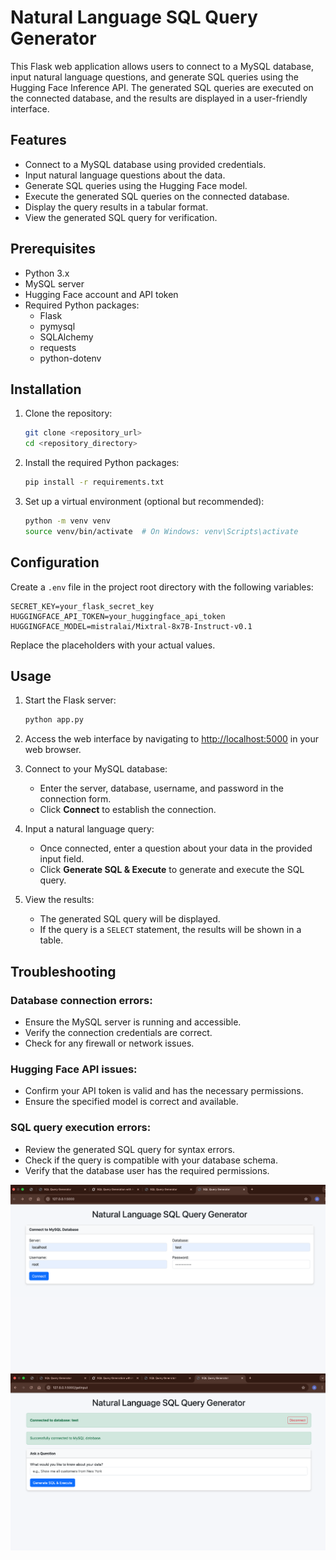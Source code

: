 # Natural Language SQL Query Generator

This Flask web application allows users to connect to a MySQL database, input natural language questions, and generate SQL queries using the Hugging Face Inference API. The generated SQL queries are executed on the connected database, and the results are displayed in a user-friendly interface.

## Features

- Connect to a MySQL database using provided credentials.
- Input natural language questions about the data.
- Generate SQL queries using the Hugging Face model.
- Execute the generated SQL queries on the connected database.
- Display the query results in a tabular format.
- View the generated SQL query for verification.

## Prerequisites

- Python 3.x
- MySQL server
- Hugging Face account and API token
- Required Python packages:
    - Flask
    - pymysql
    - SQLAlchemy
    - requests
    - python-dotenv

## Installation

1. Clone the repository:
     ```bash
     git clone <repository_url>
     cd <repository_directory>
     ```

2. Install the required Python packages:
     ```bash
     pip install -r requirements.txt
     ```

3. Set up a virtual environment (optional but recommended):
     ```bash
     python -m venv venv
     source venv/bin/activate  # On Windows: venv\Scripts\activate
     ```

## Configuration

Create a `.env` file in the project root directory with the following variables:
```env
SECRET_KEY=your_flask_secret_key
HUGGINGFACE_API_TOKEN=your_huggingface_api_token
HUGGINGFACE_MODEL=mistralai/Mixtral-8x7B-Instruct-v0.1
```
Replace the placeholders with your actual values.

## Usage

1. Start the Flask server:
     ```bash
     python app.py
     ```

2. Access the web interface by navigating to [http://localhost:5000](http://localhost:5000) in your web browser.

3. Connect to your MySQL database:
     - Enter the server, database, username, and password in the connection form.
     - Click **Connect** to establish the connection.

4. Input a natural language query:
     - Once connected, enter a question about your data in the provided input field.
     - Click **Generate SQL & Execute** to generate and execute the SQL query.

5. View the results:
     - The generated SQL query will be displayed.
     - If the query is a `SELECT` statement, the results will be shown in a table.

## Troubleshooting

### Database connection errors:
- Ensure the MySQL server is running and accessible.
- Verify the connection credentials are correct.
- Check for any firewall or network issues.

### Hugging Face API issues:
- Confirm your API token is valid and has the necessary permissions.
- Ensure the specified model is correct and available.

### SQL query execution errors:
- Review the generated SQL query for syntax errors.
- Check if the query is compatible with your database schema.
- Verify that the database user has the required permissions.


![alt text](image.png)
![alt text](image-1.png)